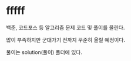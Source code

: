 # fffff

백준, 코드포스 등 알고리즘 문제 코드 및 풀이를 올린다.

많이 부족하지만 군대가기 전까지 꾸준히 올릴 예정이다.

풀이는 solution(풀이) 폴더에 있다.
